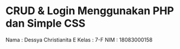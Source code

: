 # CRUD & Login Menggunakan PHP dan Simple CSS

Nama : Dessya Christianita E
Kelas : 7-F
NIM : 18083000158
